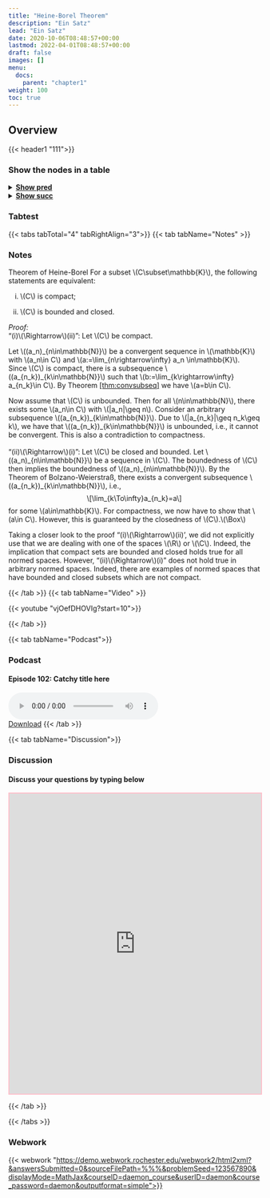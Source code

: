 ```yaml
---
title: "Heine-Borel Theorem"
description: "Ein Satz"
lead: "Ein Satz"
date: 2020-10-06T08:48:57+00:00
lastmod: 2022-04-01T08:48:57+00:00
draft: false
images: []
menu:
  docs:
    parent: "chapter1"
weight: 100
toc: true
---
```


## Overview

{{< header1 "111">}}

### Show the nodes in a table

<details>
<summary><b><u>Show pred</u></b></summary>
<div class="table-responsive-sm">
<table class="table">
<thead>
  <tr>
    <th scope="col">Concept</th>
    <th scope="col">Content</th>
  </tr>
</thead>
<tbody>

<tr>
<th scope="row"><a href="../../chapter0/000/">Logical Statements and Operations</a></th>
<td>Logic is the foundation to formulate proofs and to understand the language of mathematics.</td>
</tr>
        
<tr>
<th scope="row"><a href="../../chapter1/110/">Open, Closed,
Compact sets</a></th>
<td>Ein Satz</td>
</tr>
        
<tr class="bg-danger">
<th scope="row"><a href="../../chapter1/111/">Heine-Borel Theorem</a></th>
<td>Ein Satz</td>
</tr>
        
</tbody>
</table>
</div>
</details>

<details>
<summary><b><u>Show succ</u></b></summary>
<div class="table-responsive-sm">
<table class="table">
<thead>
  <tr>
    <th scope="col">Concept</th>
    <th scope="col">Content</th>
  </tr>
</thead>
<tbody>

<tr class="bg-danger">
<th scope="row"><a href="../../chapter1/111/">Heine-Borel Theorem</a></th>
<td>Ein Satz</td>
</tr>
        
<tr>
<th scope="row"><a href="../../chapter1/112/">Interior, Closure,
Boundary</a></th>
<td>Ein Satz</td>
</tr>
        
</tbody>
</table>
</div>
</details>


### Tabtest

{{< tabs tabTotal="4" tabRightAlign="3">}}
{{< tab tabName="Notes" >}}

### Notes 
<div class="Theorem">
<p><span>Theorem of Heine-Borel</span> For a subset <span
class="math inline">\(C\subset\mathbb{K}\)</span>, the following
statements are equivalent:</p>
<ol type="i">
<li><p><span class="math inline">\(C\)</span> is compact;</p></li>
<li><p><span class="math inline">\(C\)</span> is bounded and
closed.</p></li>
</ol>
</div>
<p><span><em>Proof:</em></span><br />
“(i)<span class="math inline">\(\Rightarrow\)</span>(ii)”: Let <span
class="math inline">\(C\)</span> be compact.</p>
<p>Let <span class="math inline">\((a_n)_{n\in\mathbb{N}}\)</span> be a
convergent sequence in <span class="math inline">\(\mathbb{K}\)</span>
with <span class="math inline">\(a_n\in C\)</span> and <span
class="math inline">\(a:=\lim_{n\rightarrow\infty} a_n
\in\mathbb{K}\)</span>. Since <span class="math inline">\(C\)</span> is
compact, there is a subsequence <span
class="math inline">\((a_{n_k})_{k\in\mathbb{N}}\)</span> such that
<span class="math inline">\(b:=\lim_{k\rightarrow\infty} a_{n_k}\in
C\)</span>. By Theorem <a href="#thm:convsubseq"
data-reference-type="ref"
data-reference="thm:convsubseq">[thm:convsubseq]</a> we have <span
class="math inline">\(a=b\in C\)</span>.</p>
<p>Now assume that <span class="math inline">\(C\)</span> is unbounded.
Then for all <span class="math inline">\(n\in\mathbb{N}\)</span>, there
exists some <span class="math inline">\(a_n\in C\)</span> with <span
class="math inline">\(|a_n|\geq n\)</span>. Consider an arbitrary
subsequence <span
class="math inline">\((a_{n_k})_{k\in\mathbb{N}}\)</span>. Due to <span
class="math inline">\(|a_{n_k}|\geq n_k\geq k\)</span>, we have that
<span class="math inline">\((a_{n_k})_{k\in\mathbb{N}}\)</span> is
unbounded, i.e., it cannot be convergent. This is also a contradiction
to compactness.<br />
 <br />
“(ii)<span class="math inline">\(\Rightarrow\)</span>(i)”: Let <span
class="math inline">\(C\)</span> be closed and bounded. Let <span
class="math inline">\((a_n)_{n\in\mathbb{N}}\)</span> be a sequence in
<span class="math inline">\(C\)</span>. The boundedness of <span
class="math inline">\(C\)</span> then implies the boundedness of <span
class="math inline">\((a_n)_{n\in\mathbb{N}}\)</span>. By the Theorem of
Bolzano-Weierstraß, there exists a convergent subsequence <span
class="math inline">\((a_{n_k})_{k\in\mathbb{N}}\)</span>, i.e., <span
class="math display">\[\lim_{k\To\infty}a_{n_k}=a\]</span> for some
<span class="math inline">\(a\in\mathbb{K}\)</span>. For compactness, we
now have to show that <span class="math inline">\(a\in C\)</span>.
However, this is guaranteed by the closedness of <span
class="math inline">\(C\)</span>.<span
class="math inline">\(\Box\)</span></p>
<div class="Remark">
<p>Taking a closer look to the proof “(i)<span
class="math inline">\(\Rightarrow\)</span>(ii)’, we did not explicitly
use that we are dealing with one of the spaces <span
class="math inline">\(\R\)</span> or <span
class="math inline">\(\C\)</span>. Indeed, the implication that compact
sets are bounded and closed holds true for all normed spaces. However,
“(ii)<span class="math inline">\(\Rightarrow\)</span>(i)” does not hold
true in arbitrary normed spaces. Indeed, there are examples of normed
spaces that have bounded and closed subsets which are not compact.</p>
</div>


{{< /tab >}}
{{< tab tabName="Video" >}}

{{< youtube "vjOefDHOVIg?start=10">}}

{{< /tab >}}


{{< tab tabName="Podcast">}}
<h3>Podcast</h3>
<h4>Episode 102: Catchy title here</h4>
<audio controls>
  <source src="PODCAST_real" type="audio/wav" />
  Your browser does not support the audio element.
</audio>
<br />
<a href="" class="btn btn-primary btn-lg" download="PODCAST_real"
  >Download</a
>
{{< /tab >}}

{{< tab tabName="Discussion">}}

  <h3>Discussion</h3>
  <h4>Discuss your questions by typing below</h4>

  <iframe
    style="border: 2px solid pink"
    class="embed-responsive-item"
    name="embed_readwrite"
    src="https://pads.rz.tuhh.de/p/"
    width="100%"
    height="600"
  ></iframe>

{{< /tab >}}

{{< /tabs >}}


### Webwork

{{< webwork "https://demo.webwork.rochester.edu/webwork2/html2xml?&answersSubmitted=0&sourceFilePath=%%%&problemSeed=123567890&displayMode=MathJax&courseID=daemon_course&userID=daemon&course_password=daemon&outputformat=simple">}}
